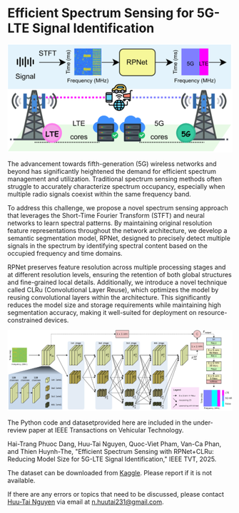 # Efficient Spectrum Sensing  for 5G-LTE Signal Identification

![Illustration of a 5G-LTE network with DL-based spectrum sensing.](framework.png)

The advancement towards fifth-generation (5G) wireless networks and beyond has significantly heightened the demand for efficient spectrum management and utilization. Traditional spectrum sensing methods often struggle to accurately characterize spectrum occupancy, especially when multiple radio signals coexist within the same frequency band.

To address this challenge, we propose a novel spectrum sensing approach that leverages the Short-Time Fourier Transform (STFT) and neural networks to learn spectral patterns. By maintaining original resolution feature representations throughout the network architecture, we develop a semantic segmentation model, RPNet, designed to precisely detect multiple signals in the spectrum by identifying spectral content based on the occupied frequency and time domains.

RPNet preserves feature resolution across multiple processing stages and at different resolution levels, ensuring the retention of both global structures and fine-grained local details. Additionally, we introduce a novel technique called CLRu (Convolutional Layer Reuse), which optimizes the model by reusing convolutional layers within the architecture. This significantly reduces the model size and storage requirements while maintaining high segmentation accuracy, making it well-suited for deployment on resource-constrained devices.

![RPNet architecture.](RPNet.png)

The Python code and datasetprovided here are included in the under-review paper at IEEE Transactions on Vehicular Technology.

Hai-Trang Phuoc Dang, Huu-Tai Nguyen, Quoc-Viet Pham, Van-Ca Phan, and Thien Huynh-The, "Efficient Spectrum Sensing with RPNet+CLRu: Reducing Model Size for 5G-LTE Signal Identification," IEEE TVT, 2025.

The dataset can be downloaded from [Kaggle](https://www.kaggle.com/datasets/huutai23012003/j02-tai). Please report if it is not available.

If there are any errors or topics that need to be discussed, please contact [Huu-Tai Nguyen](https://github.com/huutai231) via email at n.huutai231@gmail.com.
